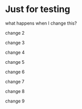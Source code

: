 # Just for testing

what happens when I change this?

change 2

change 3

change 4

change 5

change 6

change 7

change 8

change 9
